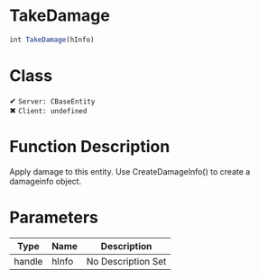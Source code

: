 # TakeDamage
```js	
int TakeDamage(hInfo)
```
# Class
✔ `Server: CBaseEntity`  
✖ `Client: undefined`  

# Function Description
Apply damage to this entity. Use CreateDamageInfo() to create a damageinfo object.
# Parameters
Type|Name|Description
--|--|--
handle|hInfo|No Description Set
